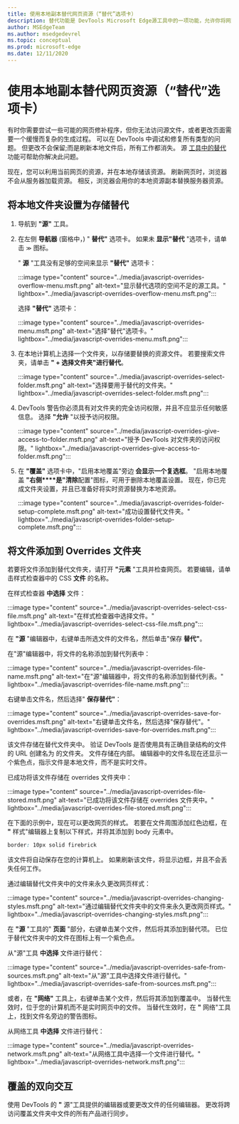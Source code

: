 ```yaml
---
title: 使用本地副本替代网页资源（“替代”选项卡）
description: 替代功能是 DevTools Microsoft Edge源工具中的一项功能，允许你将网页资源复制到硬盘驱动器。  刷新网页时，DevTools 不会加载资源，而是将其替换为本地副本。
author: MSEdgeTeam
ms.author: msedgedevrel
ms.topic: conceptual
ms.prod: microsoft-edge
ms.date: 12/11/2020
---
```

# <a name="override-webpage-resources-with-local-copies-overrides-tab"></a>使用本地副本替代网页资源（“替代”选项卡）

有时你需要尝试一些可能的网页修补程序，但你无法访问源文件，或者更改页面需要一个缓慢而复杂的生成过程。  可以在 DevTools 中调试和修复所有类型的问题。  但更改不会保留;而是刷新本地文件后，所有工作都消失。  源 [工具中的替代](../sources/index.md) 功能可帮助你解决此问题。

现在，您可以利用当前网页的资源，并在本地存储该资源。  刷新网页时，浏览器不会从服务器加载资源。  相反，浏览器会用你的本地资源副本替换服务器资源。


<!-- ====================================================================== -->
## <a name="setting-up-your-local-folder-to-store-overrides"></a>将本地文件夹设置为存储替代

1. 导航到 **"源"** 工具。
1. 在左侧 **导航器** (窗格中，) " **替代"** 选项卡。 如果未 **显示"替代** "选项卡，请单击 <code>&#x0226B;</code><!--`≫`--> 图标。

    " **源** "工具没有足够的空间来显示 **"替代"** 选项卡：

   :::image type="content" source="../media/javascript-overrides-overflow-menu.msft.png" alt-text="显示替代选项的空间不足的源工具。" lightbox="../media/javascript-overrides-overflow-menu.msft.png":::

    选择 **"替代"** 选项卡：

   :::image type="content" source="../media/javascript-overrides-menu.msft.png" alt-text="选择&quot;替代&quot;选项卡。" lightbox="../media/javascript-overrides-menu.msft.png":::

1. 在本地计算机上选择一个文件夹，以存储要替换的资源文件。  若要搜索文件夹，请单击 **" + 选择文件夹"进行替代**。

   :::image type="content" source="../media/javascript-overrides-select-folder.msft.png" alt-text="选择要用于替代的文件夹。" lightbox="../media/javascript-overrides-select-folder.msft.png":::

1. DevTools 警告你必须具有对文件夹的完全访问权限，并且不应显示任何敏感信息。  选择 **"允许** "以授予访问权限。

   :::image type="content" source="../media/javascript-overrides-give-access-to-folder.msft.png" alt-text="授予 DevTools 对文件夹的访问权限。" lightbox="../media/javascript-overrides-give-access-to-folder.msft.png":::

1. 在 **"覆盖"** 选项卡中，"启用本地覆盖"旁边 **会显示一个复选框**。  "启用本地覆盖 **"右侧****是"清除**配置"图标，可用于删除本地覆盖设置。  现在，你已完成文件夹设置，并且已准备好将实时资源替换为本地资源。

   :::image type="content" source="../media/javascript-overrides-folder-setup-complete.msft.png" alt-text="成功设置替代文件夹。" lightbox="../media/javascript-overrides-folder-setup-complete.msft.png":::


<!-- ====================================================================== -->
## <a name="adding-files-to-your-overrides-folder"></a>将文件添加到 Overrides 文件夹

若要将文件添加到替代文件夹，请打开 **"元素** "工具并检查网页。  若要编辑，请单击样式检查器中的 CSS **文件** 的名称。

在样式检查器 **中选择** 文件：

:::image type="content" source="../media/javascript-overrides-select-css-file.msft.png" alt-text="在样式检查器中选择文件。" lightbox="../media/javascript-overrides-select-css-file.msft.png":::

在 **"源** "编辑器中，右键单击所选文件的文件名，然后单击"保存 **替代"**。

在"源"编辑器中，将文件的名称添加到替代列表中：

:::image type="content" source="../media/javascript-overrides-file-name.msft.png" alt-text="在&quot;源&quot;编辑器中，将文件的名称添加到替代列表。" lightbox="../media/javascript-overrides-file-name.msft.png":::

右键单击文件名，然后选择" **保存替代"**：

:::image type="content" source="../media/javascript-overrides-save-for-overrides.msft.png" alt-text="右键单击文件名，然后选择&quot;保存替代&quot;。" lightbox="../media/javascript-overrides-save-for-overrides.msft.png":::

该文件存储在替代文件夹中。  验证 DevTools 是否使用具有正确目录结构的文件的 URL 创建名为 的文件夹。  文件存储在内部。  编辑器中的文件名现在还显示一个紫色点，指示文件是本地文件，而不是实时文件。

已成功将该文件存储在 overrides 文件夹中：

:::image type="content" source="../media/javascript-overrides-file-stored.msft.png" alt-text="已成功将该文件存储在 overrides 文件夹中。" lightbox="../media/javascript-overrides-file-stored.msft.png":::

在下面的示例中，现在可以更改网页的样式。  若要在文件周围添加红色边框，在 **"** 样式"编辑器上复制以下样式，并将其添加到 body 元素中。

```css
border: 10px solid firebrick
```

该文件将自动保存在您的计算机上。  如果刷新该文件，将显示边框，并且不会丢失任何工作。

通过编辑替代文件夹中的文件来永久更改网页样式：

:::image type="content" source="../media/javascript-overrides-changing-styles.msft.png" alt-text="通过编辑替代文件夹中的文件来永久更改网页样式。" lightbox="../media/javascript-overrides-changing-styles.msft.png":::

在 **"源** "工具的" **页面** "部分，右键单击某个文件，然后将其添加到替代项。  已位于替代文件夹中的文件在图标上有一个紫色点。

从"源"工具 **中选择** 文件进行替代：

:::image type="content" source="../media/javascript-overrides-safe-from-sources.msft.png" alt-text="从&quot;源&quot;工具中选择文件进行替代。" lightbox="../media/javascript-overrides-safe-from-sources.msft.png":::

或者，在 **"网络"** 工具上，右键单击某个文件，然后将其添加到覆盖中。  当替代生效时，位于您的计算机而不是实时网页中的文件。  当替代生效时，在 **"** 网络"工具上，找到文件名旁边的警告图标。

从网络工具 **中选择** 文件进行替代：

:::image type="content" source="../media/javascript-overrides-network.msft.png" alt-text="从网络工具中选择一个文件进行替代。" lightbox="../media/javascript-overrides-network.msft.png":::


<!-- ====================================================================== -->
## <a name="two-way-interaction-of-overrides"></a>覆盖的双向交互

使用 DevTools 的 **"** 源"工具提供的编辑器或要更改文件的任何编辑器。  更改将跨访问覆盖文件夹中文件的所有产品进行同步。
